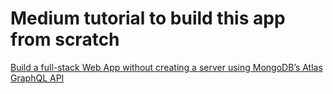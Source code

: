 # Medium tutorial to build this app from scratch 
[Build a full-stack Web App without creating a server using MongoDB’s Atlas GraphQL API](https://medium.com/@sourabhbagrecha/build-a-full-stack-web-app-without-creating-a-server-f7b855b3a88d)